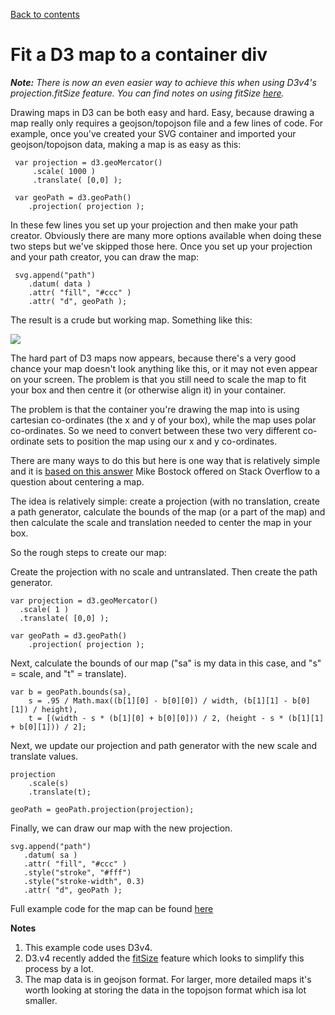 [Back to contents](http://github.com/alastairotter/data-journalism-notes)

# Fit a D3 map to a container div

***Note:** There is now an even easier way to achieve this when using D3v4's projection.fitSize feature. You can find notes on using fitSize [here](content/fit-a-d3-map-to-a-container-div-with-fitSize.md).*

Drawing maps in D3 can be both easy and hard. Easy, because drawing a map really only requires a geojson/topojson file and a few lines of code. For example, once you've created your SVG container and imported your geojson/topojson data, making a map is as easy as this: 
  
     var projection = d3.geoMercator()
         .scale( 1000 )
         .translate( [0,0] );

     var geoPath = d3.geoPath()
        .projection( projection );

In these few lines you set up your projection and then make your path creator. Obviously there are many more options available when doing these two steps but we've skipped those here. Once you set up your projection and your path creator, you can draw the map: 

     svg.append("path")
        .datum( data )
        .attr( "fill", "#ccc" )
        .attr( "d", geoPath );

The result is a crude but working map. Something like this: 

![](https://github.com/alastairotter/data-journalism-notes/blob/master/images/samap.png)

The hard part of D3 maps now appears, because there's a very good chance your map doesn't look anything like this, or it may not even appear on your screen. The problem is that you still need to scale the map to fit your box and then centre it (or otherwise align it) in your container. 

The problem is that the container you're drawing the map into is using cartesian co-ordinates (the x and y of your box), while the map uses polar co-ordinates. So we need to convert between these two very different co-ordinate sets to position the map using our x and y co-ordinates. 

There are many ways to do this but here is one way that is relatively simple and it is [based on this answer](https://stackoverflow.com/questions/14492284/center-a-map-in-d3-given-a-geojson-object) Mike Bostock offered on Stack Overflow to a question about centering a map.

The idea is relatively simple: create a projection (with no translation, create a path generator, calculate the bounds of the map (or a part of the map) and then calculate the scale and translation needed to center the map in your box. 

So the rough steps to create our map: 

Create the projection with no scale and untranslated. Then create the path generator.

    var projection = d3.geoMercator()
      .scale( 1 )
      .translate( [0,0] );
    
    var geoPath = d3.geoPath()
        .projection( projection );

Next, calculate the bounds of our map ("sa" is my data in this case, and "s" = scale, and "t" = translate).

    var b = geoPath.bounds(sa),
        s = .95 / Math.max((b[1][0] - b[0][0]) / width, (b[1][1] - b[0][1]) / height),
        t = [(width - s * (b[1][0] + b[0][0])) / 2, (height - s * (b[1][1] + b[0][1])) / 2];

Next, we update our projection and path generator with the new scale and translate values. 

    projection
        .scale(s)
        .translate(t);

    geoPath = geoPath.projection(projection);

Finally, we can draw our map with the new projection.

    svg.append("path")
       .datum( sa )
       .attr( "fill", "#ccc" )
       .style("stroke", "#fff")
       .style("stroke-width", 0.3)
       .attr( "d", geoPath );

Full example code for the map can be found [here](https://github.com/alastairotter/data-journalism-beginners/tree/master/examples/fit-d3-map-to-container)

**Notes**
1. This example code uses D3v4.
2. D3.v4 recently added the [fitSize](https://bl.ocks.org/mbostock/19ffece0a45434b0eef3cc4f973d1e3d) feature which looks to simplify this process by a lot. 
3. The map data is in geojson format. For larger, more detailed maps it's worth looking at storing the data in the topojson format which isa lot smaller.

